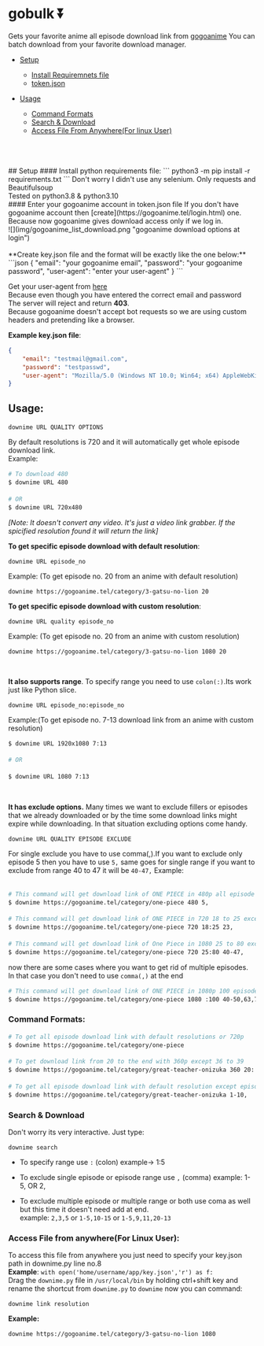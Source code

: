 # gobulk ⏬
Gets your favorite anime all episode download link from [gogoanime](https://gogoanime.tel)
You can batch download from your favorite download manager.

* [Setup](https://github.com/lemonadeforlife/gobulk_personal/main/README.md#setup)
  * [Install Requiremnets file](https://github.com/lemonadeforlife/gobulk_personal/blob/main/README.md#install-python-requirements-file)
  * [token.json](https://github.com/lemonadeforlife/gobulk_personal/blob/main/README.md#enter-your-gogoanime-account-in-tokenjson-file)
	
* [Usage](https://github.com/lemonadeforlife/gobulk_personal/blob/main/README.md#usage)
  * [Command Formats](https://github.com/lemonadeforlife/gobulk_personal/blob/main/README.md#command-formats)
  * [Search & Download](https://github.com/lemonadeforlife/gobulk_personal/blob/main/README.md#search--download)
  * [Access File From Anywhere(For linux User)](https://github.com/lemonadeforlife/gobulk_personal/blob/main/README.md#access-file-from-anywherefor-linux-user)
<br>
<br>
<br>
## Setup
#### Install python requirements file:
```
python3 -m pip install -r requirements.txt
```
Don't worry I didn't use any selenium. Only requests and Beautifulsoup <br/>Tested on python3.8 & python3.10<br/>
#### Enter your gogoanime account in token.json file
If you don't have gogoanime account then [create](https://gogoanime.tel/login.html) one. Because now gogoanime gives download access only if we log in.<br>
![](img/gogoanime_list_download.png "gogoanime download options at login") <br/><br/>
**Create key.json file and the format will be exactly like the one below:**
```json
{
	"email": "your gogoanime email",
	"password": "your gogoanime password",
	"user-agent": "enter your user-agent"
}
```

Get your user-agent from [here](https://www.whatismybrowser.com/detect/what-is-my-user-agent/)<br>
Because even though you have entered the correct email and password<br>The server will reject and return **403**.<br>Because gogoanime doesn't accept bot requests so we are using custom headers and pretending like a browser.

<b>Example key.json file</b>:
```json
{
	"email": "testmail@gmail.com",
	"password": "testpasswd",
	"user-agent": "Mozilla/5.0 (Windows NT 10.0; Win64; x64) AppleWebKit/537.36 (KHTML, like Gecko) Chrome/104.0.0.0 Safari/537.36"
}
```
## Usage:
```
downime URL QUALITY OPTIONS
```
By default resolutions is 720 and it will automatically get whole episode download link.<br>
Example:
```bash
# To download 480
$ downime URL 480

# OR
$ downime URL 720x480
```
*[Note: It doesn't convert any video. It's just a video link grabber. If the spicified resolution found it will return the link]*

**To get specific episode download with default resolution**:
```
downime URL episode_no
```
Example: (To get episode no. 20 from an anime with default resolution)
```
downime https://gogoanime.tel/category/3-gatsu-no-lion 20
```
<b>To get specific episode download with custom resolution</b>:
```
downime URL quality episode_no
```
Example: (To get episode no. 20 from an anime with custom resolution)
```
downime https://gogoanime.tel/category/3-gatsu-no-lion 1080 20
```
<br>

**It also supports range**. To specify range you need to use `colon(:)`.Its work just like Python slice.
```
downime URL episode_no:episode_no
```
Example:(To get episode no. 7-13 download link from an anime with custom resolution)
```bash
$ downime URL 1920x1080 7:13

# OR

$ downime URL 1080 7:13
```
<br>

<b>It has exclude options.</b> Many times we want to exclude fillers or episodes that we already downloaded or by the time some download links might expire while downloading. In that situation excluding options come handy.
```
downime URL QUALITY EPISODE EXCLUDE
```
For single exclude you have to use comma(,).If you want to exclude only episode 5 then you have to use `5,` same goes for single range if you want to exclude from range 40 to 47 it will be `40-47,`
Example:
```bash

# This command will get download link of ONE PIECE in 480p all episode except 5
$ downime https://gogoanime.tel/category/one-piece 480 5,

# This command will get download link of ONE PIECE in 720 18 to 25 except 23
$ downime https://gogoanime.tel/category/one-piece 720 18:25 23,

# This command will get download link of One Piece in 1080 25 to 80 except 40 to 47
$ downime https://gogoanime.tel/category/one-piece 720 25:80 40-47,
```
now there are some cases where you want to get rid of multiple episodes. In that case you don't need to use `comma(,)` at the end
```bash
# This command will get download link of ONE PIECE in 1080p 100 episodes except it will ignore 40 to 50,63,75,84 to 87,90
$ downime https://gogoanime.tel/category/one-piece 1080 :100 40-50,63,75,84-87,90
```

### Command Formats:
```bash
# To get all episode download link with default resolutions or 720p
$ downime https://gogoanime.tel/category/one-piece

# To get download link from 20 to the end with 360p except 36 to 39
$ downime https://gogoanime.tel/category/great-teacher-onizuka 360 20: 36-39,

# To get all episode download link with default resolution except episode 1 to 10
$ downime https://gogoanime.tel/category/great-teacher-onizuka 1-10,
```
### Search & Download
Don't worry its very interactive. Just type:
````
downime search
````

* To specify range use `:` (colon) example-> 1:5</li>

* To exclude single episode or episode range use `,` (comma) example: 1-5, OR 2,</li>

* To exclude multiple episode or multiple range or both use coma as well but this time it doesn't need add at end.<br>
	example: `2,3,5` or `1-5,10-15` or `1-5,9,11,20-13`



### Access File from anywhere(For Linux User):
  To access this file from anywhere you just need to specify your key.json path in downime.py line no.8 <br>
  **Example**: `with open('home/username/app/key.json','r') as f:`<br>
  Drag the `downime.py` file in `/usr/local/bin` by holding ctrl+shift key and rename the shortcut from `downime.py` to `downime`
now you can command:
```
downime link resolution
```
**Example:**
```
downime https://gogoanime.tel/category/3-gatsu-no-lion 1080
```
